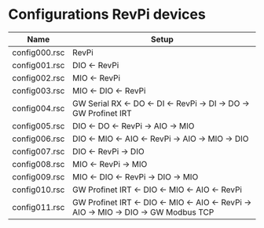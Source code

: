 # Configurations RevPi devices

| Name          | Setup                                                                                 |
| ---           | ---                                                                                   |
| config000.rsc | RevPi                                                                                 |
| config001.rsc | DIO <- RevPi                                                                          |
| config002.rsc | MIO <- RevPi                                                                          |
| config003.rsc | MIO <- DIO <- RevPi                                                                   |
| config004.rsc | GW Serial RX <- DO <- DI <- RevPi -> DI -> DO -> GW Profinet IRT                      |
| config005.rsc | DIO <- DO <- RevPi -> AIO -> MIO                                                      |
| config006.rsc | DIO <- MIO <- AIO <- RevPi -> AIO -> MIO -> DIO                                       |
| config007.rsc | DIO <- RevPi -> DIO                                                                   |
| config008.rsc | MIO <- RevPi -> MIO                                                                   |
| config009.rsc | MIO <- DIO <- RevPi -> DIO -> MIO                                                     |
| config010.rsc | GW Profinet IRT <- DIO <- MIO <- AIO <- RevPi                                         |
| config011.rsc | GW Profinet IRT <- DIO <- MIO <- AIO <- RevPi -> AIO -> MIO -> DIO -> GW Modbus TCP   |
